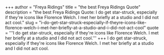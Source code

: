+++
author = "Freya Ridings"
title = "the best Freya Ridings Quote"
description = "the best Freya Ridings Quote: I do get star-struck, especially if they're icons like Florence Welch. I met her briefly at a studio and I did not act cool."
slug = "i-do-get-star-struck-especially-if-theyre-icons-like-florence-welch-i-met-her-briefly-at-a-studio-and-i-did-not-act-cool"
quote = '''I do get star-struck, especially if they're icons like Florence Welch. I met her briefly at a studio and I did not act cool.'''
+++
I do get star-struck, especially if they're icons like Florence Welch. I met her briefly at a studio and I did not act cool.
